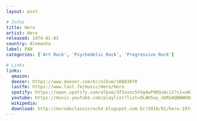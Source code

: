 ```yaml
---
layout: post

# Infos
title: Hero
artist: Hero
released: 1974-01-01
country: Alemanha
label: PAN
categories: ['Art Rock', 'Psychedelic Rock', 'Progressive Rock']

# Links
links:
  amazon:
  deezer: https://www.deezer.com/br/album/10883070
  lastfm: https://www.last.fm/music/Hero/Hero
  spotify: https://open.spotify.com/album/3f3zvoc5V4g4wP90QsAci2?si=uW3bun_5SFCuhPXxvp7AYg
  youtube: https://music.youtube.com/playlist?list=OLAK5uy_nDRkAQBWW6NXBtfPCzUC5UMWowz5ThSAw
  wikipedia:
  download: http://murodoclassicrock4.blogspot.com.br/2016/01/hero-1974.html
---
```

